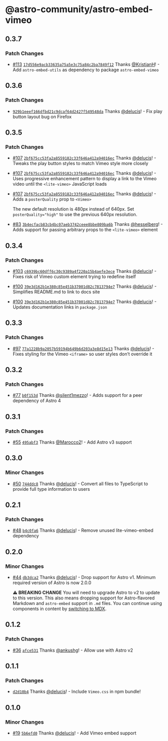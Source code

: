 # @astro-community/astro-embed-vimeo

## 0.3.7

### Patch Changes

- [#113](https://github.com/delucis/astro-embed/pull/113) [`17d556e9acb33635a75a5e3c75a84c2ba7849f12`](https://github.com/delucis/astro-embed/commit/17d556e9acb33635a75a5e3c75a84c2ba7849f12) Thanks [@KristianH](https://github.com/KristianH)! - Add `astro-embed-utils` as dependency to package `astro-embed-vimeo`

## 0.3.6

### Patch Changes

- [`929b1eeef166dfbd21c9dcaf64d2427f549548da`](https://github.com/delucis/astro-embed/commit/929b1eeef166dfbd21c9dcaf64d2427f549548da) Thanks [@delucis](https://github.com/delucis)! - Fix play button layout bug on Firefox

## 0.3.5

### Patch Changes

- [#107](https://github.com/delucis/astro-embed/pull/107) [`2bf675cc53fa2a8559182c33f646a412a94016ec`](https://github.com/delucis/astro-embed/commit/2bf675cc53fa2a8559182c33f646a412a94016ec) Thanks [@delucis](https://github.com/delucis)! - Tweaks the play button styles to match Vimeo style more closely

- [#107](https://github.com/delucis/astro-embed/pull/107) [`2bf675cc53fa2a8559182c33f646a412a94016ec`](https://github.com/delucis/astro-embed/commit/2bf675cc53fa2a8559182c33f646a412a94016ec) Thanks [@delucis](https://github.com/delucis)! - Uses progressive enhancement pattern to display a link to the Vimeo video until the `<lite-vimeo>` JavaScript loads

- [#107](https://github.com/delucis/astro-embed/pull/107) [`2bf675cc53fa2a8559182c33f646a412a94016ec`](https://github.com/delucis/astro-embed/commit/2bf675cc53fa2a8559182c33f646a412a94016ec) Thanks [@delucis](https://github.com/delucis)! - Adds a `posterQuality` prop to `<Vimeo>`

  The new default resolution is 480px instead of 640px. Set `posterQuality="high"` to use the previous 640px resolution.

- [#83](https://github.com/delucis/astro-embed/pull/83) [`3b4ecfacb83cb4bc07aeb3742ceee8bbe809ba6b`](https://github.com/delucis/astro-embed/commit/3b4ecfacb83cb4bc07aeb3742ceee8bbe809ba6b) Thanks [@hesselberg](https://github.com/hesselberg)! - Adds support for passing arbitrary props to the `<lite-vimeo>` element

## 0.3.4

### Patch Changes

- [#103](https://github.com/delucis/astro-embed/pull/103) [`c6939bc60dff6c30c9389a4f220a15b4aefe3ece`](https://github.com/delucis/astro-embed/commit/c6939bc60dff6c30c9389a4f220a15b4aefe3ece) Thanks [@delucis](https://github.com/delucis)! - Fixes risk of Vimeo custom element trying to redefine itself

- [#100](https://github.com/delucis/astro-embed/pull/100) [`39e3d162b1e380c85e451b37001d82c7813794e7`](https://github.com/delucis/astro-embed/commit/39e3d162b1e380c85e451b37001d82c7813794e7) Thanks [@delucis](https://github.com/delucis)! - Simplifies README.md to link to docs site

- [#100](https://github.com/delucis/astro-embed/pull/100) [`39e3d162b1e380c85e451b37001d82c7813794e7`](https://github.com/delucis/astro-embed/commit/39e3d162b1e380c85e451b37001d82c7813794e7) Thanks [@delucis](https://github.com/delucis)! - Updates documentation links in `package.json`

## 0.3.3

### Patch Changes

- [#97](https://github.com/delucis/astro-embed/pull/97) [`77a1228b9a2057b59194b649b6d203a3e8d15e13`](https://github.com/delucis/astro-embed/commit/77a1228b9a2057b59194b649b6d203a3e8d15e13) Thanks [@delucis](https://github.com/delucis)! - Fixes styling for the Vimeo `<iframe>` so user styles don’t override it

## 0.3.2

### Patch Changes

- [#77](https://github.com/delucis/astro-embed/pull/77) [`b0f153d`](https://github.com/delucis/astro-embed/commit/b0f153dd414985abb49916cdd8a581580095e863) Thanks [@silent1mezzo](https://github.com/silent1mezzo)! - Adds support for a peer dependency of Astro 4

## 0.3.1

### Patch Changes

- [#55](https://github.com/delucis/astro-embed/pull/55) [`495abf3`](https://github.com/delucis/astro-embed/commit/495abf3dd9ae5bfaf36d9d3b8bb7fe98833c0303) Thanks [@Marocco2](https://github.com/Marocco2)! - Add Astro v3 support

## 0.3.0

### Minor Changes

- [#50](https://github.com/delucis/astro-embed/pull/50) [`744ddc8`](https://github.com/delucis/astro-embed/commit/744ddc8c3a5af1201dbee1cf2e042dbb60a74740) Thanks [@delucis](https://github.com/delucis)! - Convert all files to TypeScript to provide full type information to users

## 0.2.1

### Patch Changes

- [#48](https://github.com/delucis/astro-embed/pull/48) [`b4c0fa6`](https://github.com/delucis/astro-embed/commit/b4c0fa649b6c042a67723b6c1f3c969a4a4686b2) Thanks [@delucis](https://github.com/delucis)! - Remove unused lite-vimeo-embed dependency

## 0.2.0

### Minor Changes

- [#44](https://github.com/delucis/astro-embed/pull/44) [`db3dca2`](https://github.com/delucis/astro-embed/commit/db3dca2af19c98a210c5b26649f9299d7251f3a0) Thanks [@delucis](https://github.com/delucis)! - Drop support for Astro v1. Minimum required version of Astro is now 2.0.0

  **⚠️ BREAKING CHANGE** You will need to upgrade Astro to v2 to update to this version. This also means dropping support for Astro-flavored Markdown and `astro-embed` support in `.md` files. You can continue using components in content by [switching to MDX](https://docs.astro.build/en/guides/integrations-guide/mdx/).

## 0.1.2

### Patch Changes

- [#36](https://github.com/delucis/astro-embed/pull/36) [`afce531`](https://github.com/delucis/astro-embed/commit/afce531e92efe4c14f48f7c0bfee0cf591dbfef2) Thanks [@ankushg](https://github.com/ankushg)! - Allow use with Astro v2

## 0.1.1

### Patch Changes

- [`d2d10b4`](https://github.com/delucis/astro-embed/commit/d2d10b495baca58bae023780260bf88d5bba6f65) Thanks [@delucis](https://github.com/delucis)! - Include `Vimeo.css` in npm bundle!

## 0.1.0

### Minor Changes

- [#19](https://github.com/delucis/astro-embed/pull/19) [`5b6efd0`](https://github.com/delucis/astro-embed/commit/5b6efd0d27c4a8b06035c070046c7d73d906f6c0) Thanks [@delucis](https://github.com/delucis)! - Add Vimeo embed support

